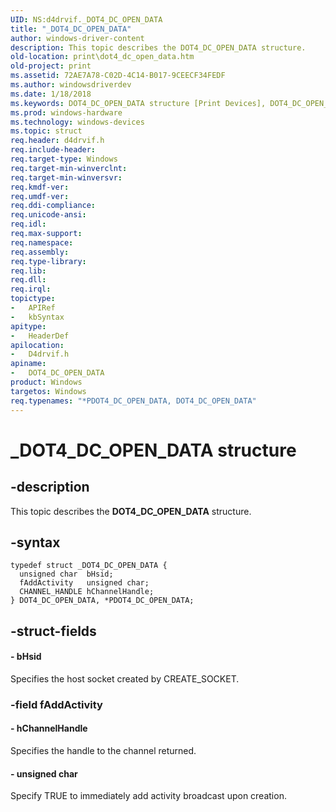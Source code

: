 ```yaml
---
UID: NS:d4drvif._DOT4_DC_OPEN_DATA
title: "_DOT4_DC_OPEN_DATA"
author: windows-driver-content
description: This topic describes the DOT4_DC_OPEN_DATA structure.
old-location: print\dot4_dc_open_data.htm
old-project: print
ms.assetid: 72AE7A78-C02D-4C14-B017-9CEECF34FEDF
ms.author: windowsdriverdev
ms.date: 1/18/2018
ms.keywords: DOT4_DC_OPEN_DATA structure [Print Devices], DOT4_DC_OPEN_DATA, PDOT4_DC_OPEN_DATA structure pointer [Print Devices], PDOT4_DC_OPEN_DATA, print.dot4_dc_open_data, _DOT4_DC_OPEN_DATA, *PDOT4_DC_OPEN_DATA, d4drvif/PDOT4_DC_OPEN_DATA, d4drvif/DOT4_DC_OPEN_DATA
ms.prod: windows-hardware
ms.technology: windows-devices
ms.topic: struct
req.header: d4drvif.h
req.include-header: 
req.target-type: Windows
req.target-min-winverclnt: 
req.target-min-winversvr: 
req.kmdf-ver: 
req.umdf-ver: 
req.ddi-compliance: 
req.unicode-ansi: 
req.idl: 
req.max-support: 
req.namespace: 
req.assembly: 
req.type-library: 
req.lib: 
req.dll: 
req.irql: 
topictype:
-	APIRef
-	kbSyntax
apitype:
-	HeaderDef
apilocation:
-	D4drvif.h
apiname:
-	DOT4_DC_OPEN_DATA
product: Windows
targetos: Windows
req.typenames: "*PDOT4_DC_OPEN_DATA, DOT4_DC_OPEN_DATA"
---
```


# _DOT4_DC_OPEN_DATA structure


## -description


This topic describes the <b>DOT4_DC_OPEN_DATA</b> structure.


## -syntax


````
typedef struct _DOT4_DC_OPEN_DATA {
  unsigned char  bHsid;
  fAddActivity   unsigned char;
  CHANNEL_HANDLE hChannelHandle;
} DOT4_DC_OPEN_DATA, *PDOT4_DC_OPEN_DATA;
````


## -struct-fields




#### - bHsid

Specifies the host socket created by CREATE_SOCKET.


### -field fAddActivity

 


#### - hChannelHandle

Specifies the handle to the channel returned.


#### - unsigned char

Specify TRUE to immediately add activity broadcast upon creation.

